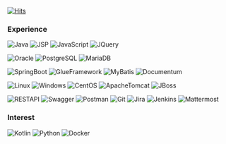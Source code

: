 [![Hits](https://hits.seeyoufarm.com/api/count/incr/badge.svg?url=https%3A%2F%2Fgithub.com%2Feb-silverstar&count_bg=%233DC2C8&title_bg=%23555555&icon=github.svg&icon_color=%23E7E7E7&title=hits&edge_flat=false)](https://hits.seeyoufarm.com)

<h3>Experience</h3>

![Java](https://img.shields.io/badge/Java-007396?style=flat-square&logo=Java&logoColor=white)
![JSP](https://img.shields.io/badge/JSP-007396?style=flat-square&logo=Java&logoColor=white)
![JavaScript](https://img.shields.io/badge/JavaScript-F7DF1E?style=flat-square&logo=JavaScript&logoColor=black)
![JQuery](https://img.shields.io/badge/JQuery-0769AD?style=flat-square&logo=JQuery&logoColor=white)

![Oracle](https://img.shields.io/badge/Oracle-F80000?style=flat-square&logo=Oracle&logoColor=white)
![PostgreSQL](https://img.shields.io/badge/PostgreSQL-4169E1?style=flat-square&logo=PostgreSQL&logoColor=white)
![MariaDB](https://img.shields.io/badge/MariaDB-003545?style=flat-square&logo=MariaDB&logoColor=white)

![SpringBoot](https://img.shields.io/badge/SpringBoot-6DB33F?style=flat-square&logo=SpringBoot&logoColor=white)
![GlueFramework](https://img.shields.io/badge/GlueFramwork-6DB33F?style=flat-square&logo=Spring&logoColor=white)
![MyBatis](https://img.shields.io/badge/MyBatis-1DA1F2?style=flat-square&logo=Twitter&logoColor=white)
![Documentum](https://img.shields.io/badge/Documentum-0085C0?style=flat-square&logo=Ripple&logoColor=white)

![Linux](https://img.shields.io/badge/Linux-FCC624?style=flat-square&logo=Linux&logoColor=black)
![Windows](https://img.shields.io/badge/Windows-0078D6?style=flat-square&logo=Windows&logoColor=white)
![CentOS](https://img.shields.io/badge/CentOS-262577?style=flat-square&logo=CentOS&logoColor=white)
![ApacheTomcat](https://img.shields.io/badge/ApacheTomcat-F8DC75?style=flat-square&logo=ApacheTomcat&logoColor=black)
![JBoss](https://img.shields.io/badge/JBoss-000000?style=flat-square&logo=RubySinatra&logoColor=white)

![RESTAPI](https://img.shields.io/badge/RESTAPI-000000?style=flat-square&logo=Json&logoColor=white)
![Swagger](https://img.shields.io/badge/Swagger-85EA2D?style=flat-square&logo=Swagger&logoColor=black)
![Postman](https://img.shields.io/badge/Postman-FF6C37?style=flat-square&logo=Postman&logoColor=white)
![Git](https://img.shields.io/badge/Git-F05032?style=flat-square&logo=Git&logoColor=white)
![Jira](https://img.shields.io/badge/Jira-0052CC?style=flat-square&logo=JiraSoftware&logoColor=white)
![Jenkins](https://img.shields.io/badge/Jenkins-D24939?style=flat-square&logo=Jenkins&logoColor=white)
![Mattermost](https://img.shields.io/badge/Mattermost-0058CC?style=flat-square&logo=Mattermost&logoColor=white)

<h3>Interest</h3>

![Kotlin](https://img.shields.io/badge/Kotlin-7F52FF?style=flat-square&logo=Kotlin&logoColor=white)
![Python](https://img.shields.io/badge/Python-3776AB?style=flat-square&logo=Python&logoColor=white)
![Docker](https://img.shields.io/badge/Docker-2496ED?style=flat-square&logo=Docker&logoColor=white)
